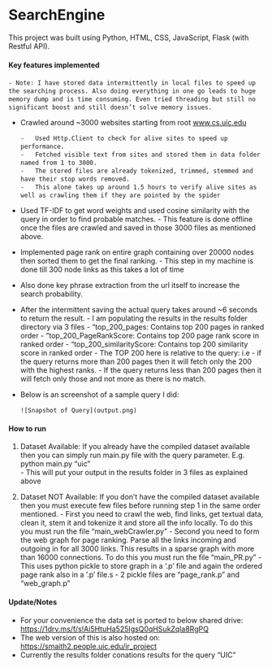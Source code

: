 # SearchEngine #


This project was built using Python, HTML, CSS, JavaScript, Flask (with Restful API).

#### Key features implemented #### 
    - Note: I have stored data intermittently in local files to speed up the searching process. Also doing everything in one go leads to huge memory dump and is time consuming. Even tried threading but still no significant boost and still doesn’t solve memory issues.


-	Crawled around ~3000 websites starting from root www.cs.uic.edu

        -	Used Http.Client to check for alive sites to speed up performance.
        -	Fetched visible text from sites and stored them in data folder named from 1 to 3000.
        -	The stored files are already tokenized, trimmed, stemmed and have their stop words removed.
        -	This alone takes up around 1.5 hours to verify alive sites as well as crawling them if they are pointed by the spider
    
-	Used TF-IDF to get word weights and used cosine similarity with the query in order to find probable matches.
        - This feature is done offline once the files are crawled and saved in those 3000 files as mentioned above.
-	Implemented page rank on entire graph containing over 20000 nodes then sorted them to get the final ranking.
        -	This step in my machine is done till 300 node links as this takes a lot of time
-	Also done key phrase extraction from the url itself to increase the search probability.
-	After the intermittent saving the actual query takes around ~6 seconds to return the result.
        -	I am populating the results in the results folder directory via 3 files
                -	“top_200_pages: Contains top 200 pages in ranked order
                -	“top_200_PageRankScore: Contains top 200 page rank score in ranked order
                -	“top_200_similarityScore: Contains top 200 similarity score in ranked order
        -	The TOP 200 here is relative to the query: i.e 
                -	if the query returns more than 200 pages then it will fetch only the 200 with the highest ranks.
                -	If the query returns less than 200 pages then it will fetch only those and not more as there is no match.
-	Below is an screenshot of a sample query I did:

        ![Snapshot of Query](output.png)
 


#### How to run ####
1.	Dataset Available: If you already have the compiled dataset available then you can simply run main.py file with the query parameter. E.g. python main.py “uic”     
         -	This will put your output in the results folder in 3 files as explained above
     
2.	Dataset NOT Available: If you don’t have the compiled dataset available then you must execute few files before running step 1 in the same order mentioned.
        -	First you need to crawl the web, find links, get textual data, clean it, stem it and tokenize it and store all the info locally. To do this you must run the file “main_webCrawler.py”
        -	Second you need to form the web graph for page ranking. Parse all the links incoming and outgoing in for all 3000 links. This results in a sparse graph with more than 16000 connections. To do this you must run the file “main_PR.py”
                -	This uses python pickle to store graph in a ‘.p’ file and again the ordered page rank also in a ’.p’ file.s
                -	2 pickle files are “page_rank.p” and “web_graph.p”


#### Update/Notes ####
-	For your convenience the data set is ported to below shared drive:   
        https://1drv.ms/f/s!Ai5HtuHa525IgsQ0qHSukZqla8RgPQ
-	The web version of this is also hosted on: https://smaith2.people.uic.edu/ir_project
-	Currently the results folder conations results for the query “UIC”



